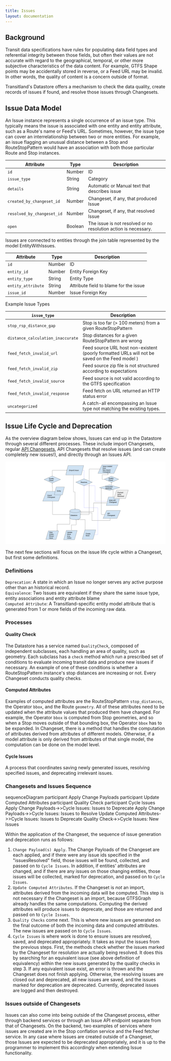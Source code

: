 ```yaml
---
title: Issues
layout: documentation
---
```


<script src="https://cdn.rawgit.com/knsv/mermaid/0.3.5/dist/mermaid.full.js"></script>

## Background

Transit data specifications have rules for populating data field types and referential integrity between those fields,
but often their values are not accurate with regard to the geographical, temporal, or other more subjective characteristics of the data content. For example, GTFS Shape points may be accidentally stored in reverse, or a Feed URL may be invalid. In other words, the quality of content is
a concern outside of format.


Transitland's Datastore offers a mechanism to check the data quality, create records of issues if found, and resolve those issues through Changesets.


## Issue Data Model

An Issue instance represents a single occurrence of an issue type. This typically means the issue is
associated with one entity and entity attribute, such as a Route's name or Feed's URL. Sometimes, however, the issue type can cover an interrelationship between two or more entities. For example, an issue flagging an unusual distance between a Stop and RouteStopPattern would have an association with both those particular Route and Stop instances.

| Attribute | Type | Description |
|-----------|------|---------|
| `id`      | Number | ID |
| `issue_type` | String | Category |
| `details` | String | Automatic or Manual text that describes issue |
| `created_by_changeset_id` | Number | Changeset, if any, that produced Issue |
| `resolved_by_changeset_id` | Number | Changeset, if any, that resolved Issue |
| `open` | Boolean | The issue is not resolved or no resolution action is necessary. |

Issues are connected to entities through the join table represented by the model EntityWithIssues.

| Attribute | Type | Description |
|-----------|------|---------|
| `id`      | Number | ID |
| `entity_id` | Number | Entity Foreign Key |
| `entity_type` | String | Entity Type |
| `entity_attribute` | String | Attribute field to blame for the issue |
| `issue_id` | Number | Issue Foreign Key |

Example Issue Types

| `issue_type` | Description |
|-----------|------|
| `stop_rsp_distance_gap` | Stop is too far (> 100 meters) from a given RouteStopPattern |
| `distance_calculation_inaccurate` | Stop distances for a given RouteStopPattern are wrong |
| `feed_fetch_invalid_url` | Feed source URL host non-existent (poorly formatted URLs will not be saved on the Feed model ) |
| `feed_fetch_invalid_zip` | Feed source zip file is not structured according to expectations |
| `feed_fetch_invalid_source` | Feed source is not valid according to the GTFS specification |
| `feed_fetch_invalid_response` | Feed fetch on URL returned an HTTP status error |
| `uncategorized` | A catch-all encompassing an Issue type not matching the existing types. |

## Issue Life Cycle and Deprecation

As the overview diagram below shows, Issues can end up in the Datastore through several different processes. These include import Changesets,
regular [API Changesets](changesets.html), API Changesets that resolve issues (and can create completely new issues!), and directly through an Issues API.

![Issues through Changesets](issues_through_changesets.png)

The next few sections will focus on the issue life cycle within a Changeset, but first some definitions.

### Definitions
`Deprecation`: A state in which an Issue no longer serves any active purpose other than an historical record.  
`Equivalence`: Two Issues are equivalent if they share the same issue type, entity associations and entity attribute blame  
`Computed Attribute`: A Transitland-specific entity model attribute that is generated from 1 or more fields of the incoming raw data.  

### Processes


#### Quality Check
The Datastore has a service named `QualityCheck`, composed of independent subclasses, each handling an area of quality, such as geometry. Each subclass has a `check` method which run a prescribed set of conditions to evaluate
incoming transit data and produce new issues if necessary. An example of one of these conditions is whether a RouteStopPattern
instance's stop distances are increasing or not. Every Changeset conducts quality checks.

#### Computed Attributes
Examples of computed attributes are the RouteStopPattern `stop_distances`, the Operator `bbox`, and the Route `geometry`. All of these attributes need to be updated when the attribute values that produced them have changed. For example, the Operator `bbox` is computed from Stop geometries, and so when a Stop moves outside of that bounding box, the Operator `bbox` has to be expanded. In Changeset, there is a method that handles the computation of attributes derived from attributes of different models. Otherwise, if a model attribute is only derived from attributes of that single model, the computation can be done on the model level.

#### Cycle Issues
A process that coordinates saving newly generated issues, resolving specified issues, and deprecating irrelevant issues.

### Changesets and Issues Sequence

<div class="mermaid">
sequenceDiagram
    participant Apply Change Payloads
    participant Update Computed Attributes
    participant Quality Check
    participant Cycle Issues
    Apply Change Payloads->>Cycle Issues: Issues to Deprecate
    Apply Change Payloads->>Cycle Issues: Issues to Resolve
    Update Computed Attributes->>Cycle Issues: Issues to Deprecate
    Quality Check->>Cycle Issues: New Issues
</div>

Within the application of the Changeset, the sequence of issue generation and deprecation runs as follows:

1.  `Change Payload(s) Apply`. The Change Payloads of the Changeset are each applied, and if there were any issue ids specified in the "issuesResolved" field, those issues will be found, collected, and passed on to `Cycle Issues`. In addition, if entities' attributes are changed,
and if there are any issues on those changing entities, those issues will be collected, marked for deprecation, and passed on to `Cycle Issues`.
2.  `Update Computed Attributes`. If the Changeset is *not* an import, attributes derived from the incoming data will be computed. This step is not necessary if the Changeset is an import, because GTFSGraph already handles the same computations. Computing the derived attributes will produce issues to deprecate, and those are returned and passed on to `Cycle Issues`.  
3.  `Quality Checks` come next. This is where new issues are generated on the final outcome of both the incoming data and computed attributes. The new issues are passed on to `Cycle Issues`.
4.  `Cycle Issues` is where work is done to ensure issues are resolved, saved, and deprecated appropriately. It takes as input the issues from the previous steps. First, the methods check whether the issues marked by the Changeset for resolution are actually being resolved. It does this by searching for an equivalent issue (see above definition of equivalency) within the new issues generated by the quality checks in step 3. If any equivalent issue exist, an error is thrown and the Changeset does not finish applying. Otherwise, the resolving issues are closed out and deprecated, all new issues are saved, and the issues marked for deprecation are deprecated. Currently, deprecated issues are logged and then destroyed.

### Issues outside of Changesets

Issues can also come into being outside of the Changeset process, either through backend services or
through an Issue API endpoint separate from that of Changesets. On the backend, two examples of services where issues are created are in the Stop conflation service and the Feed fetcher service. In any case where Issues are created outside of a Changeset, those Issues are
expected to be deprecated appropriately, and it is up to the programmer to implement this accordingly when extending Issue functionality.
